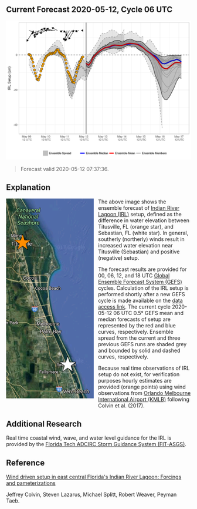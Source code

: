 Current Forecast 2020-05-12, Cycle 06 UTC
-----------------------------------------

[![](img/raw_setup.png)](https://fit-winds.github.io/IRLSetup/img/raw_setup.png)

> Forecast valid 2020-05-12 07:37:36.

Explanation
-----------

<img align="left" src="img/sensor_locations.png" style="padding-right: 12px; padding-bottom: 12px">

The above image shows the ensemble forecast of [Indian River Lagoon
(IRL)](https://en.wikipedia.org/wiki/Indian_River_Lagoon) setup, defined
as the difference in water elevation between Titusville, FL (orange
star), and Sebastian, FL (white star). In general, southerly (northerly)
winds result in increased water elevation near Titusville (Sebastian)
and positive (negative) setup.

The forecast results are provided for 00, 06, 12, and 18 UTC [Global
Ensemble Forecast System
(GEFS)](https://www.ncdc.noaa.gov/data-access/model-data/model-datasets/global-ensemble-forecast-system-gefs)
cycles. Calculation of the IRL setup is performed shortly after a new
GEFS cycle is made available on the [data access
link](http://www.ftp.ncep.noaa.gov/data/nccf/com/gens/prod/). The
current cycle 2020-05-12 06 UTC 0.5° GEFS mean and median forecasts of
setup are represented by the red and blue curves, respectively. Ensemble
spread from the current and three previous GEFS runs are shaded grey and
bounded by solid and dashed curves, respectively.

Because real time observations of IRL setup do not exist, for
verification purposes hourly estimates are provided (orange points)
using wind observations from [Orlando Melbourne International Airport
(KMLB)](https://en.wikipedia.org/wiki/Orlando_Melbourne_International_Airport)
following Colvin et al. (2017).

Additional Research
-------------------

Real time coastal wind, wave, and water level guidance for the IRL is
provided by the [Florida Tech ADCIRC Storm Guidance System
(FIT-ASGS)](https://fl-asgs.github.io/ECFL-IRL/).

Reference
---------

[Wind driven setup in east central Florida's Indian River Lagoon:
Forcings and
pameterizations](https://www.sciencedirect.com/science/article/pii/S0272771418303421)

Jeffrey Colvin, Steven Lazarus, Michael Splitt, Robert Weaver, Peyman
Taeb.
